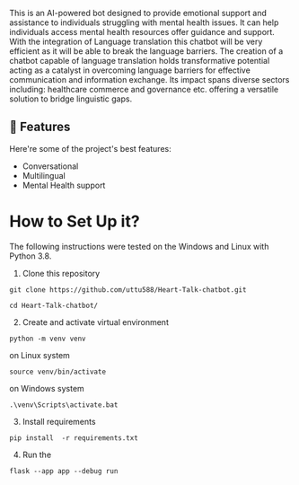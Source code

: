 <p id="description">This is an AI-powered bot designed to provide emotional support and assistance to individuals struggling with mental health issues. It can help individuals access mental health resources offer guidance and support. With the integration of Language translation this chatbot will be very efficient as it will be able to break the language barriers. The creation of a chatbot capable of language translation holds transformative potential acting as a catalyst in overcoming language barriers for effective communication and information exchange. Its impact spans diverse sectors including: healthcare commerce and governance etc. offering a versatile solution to bridge linguistic gaps.</p>


<h2>🧐 Features</h2>

Here're some of the project's best features:

*   Conversational
*   Multilingual
*   Mental Health support
   


# How to Set Up it?

The following instructions were tested on the Windows and Linux with Python 3.8.

1. Clone this repository

```
git clone https://github.com/uttu588/Heart-Talk-chatbot.git
```
```
cd Heart-Talk-chatbot/
```

2. Create and activate virtual environment 

```
python -m venv venv
```
on Linux system
```
source venv/bin/activate
```
on Windows system
```
.\venv\Scripts\activate.bat
```
3. Install requirements

```
pip install  -r requirements.txt
```

4. Run the 
```
flask --app app --debug run

```


